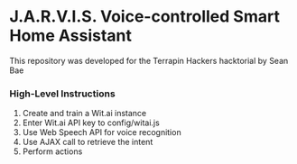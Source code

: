 # J.A.R.V.I.S. Voice-controlled Smart Home Assistant

This repository was developed for the Terrapin Hackers hacktorial by Sean Bae

### High-Level Instructions
1) Create and train a Wit.ai instance
2) Enter Wit.ai API key to config/witai.js
3) Use Web Speech API for voice recognition
4) Use AJAX call to retrieve the intent
5) Perform actions
